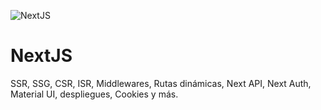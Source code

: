 ![NextJS](https://i.imgur.com/TcLdqEn.png)
# NextJS
SSR, SSG, CSR, ISR, Middlewares, Rutas dinámicas, Next API, Next Auth, Material UI, despliegues, Cookies y más.
